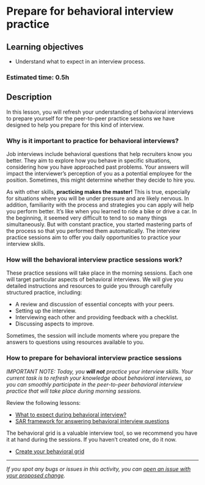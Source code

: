 # Prepare for behavioral interview practice

## Learning objectives

- Understand what to expect in an interview process.

### Estimated time: 0.5h

## Description

In this lesson, you will refresh your understanding of behavioral interviews to prepare yourself for the peer-to-peer practice sessions we have designed to help you prepare for this kind of interview.

### Why is it important to practice for behavioral interviews?

Job interviews include behavioral questions that help recruiters know you better. They aim to explore how you behave in specific situations, considering how you have approached past problems. Your answers will impact the interviewer’s perception of you as a potential employee for the position. Sometimes, this might determine whether they decide to hire you.

As with other skills, **practicing makes the master!** This is true, especially for situations where you will be under pressure and are likely nervous. In addition, familiarity with the process and strategies you can apply will help you perform better. It’s like when you learned to ride a bike or drive a car. In the beginning, it seemed very difficult to tend to so many things simultaneously. But with constant practice, you started mastering parts of the process so that you performed them automatically. The interview practice sessions aim to offer you daily opportunities to practice your interview skills.

### How will the behavioral interview practice sessions work?

These practice sessions will take place in the morning sessions. Each one will target particular aspects of behavioral interviews. We will give you detailed instructions and resources to guide you through carefully structured practice, including:

- A review and discussion of essential concepts with your peers.
- Setting up the interview.
- Interviewing each other and providing feedback with a checklist.
- Discussing aspects to improve.

Sometimes, the session will include moments where you prepare the answers to questions using resources available to you.

### How to prepare for behavioral interview practice sessions

_IMPORTANT NOTE: Today, you **will not** practice your interview skills. Your current task is to refresh your knowledge about behavioral interviews, so you can smoothly participate in the peer-to-peer behavioral interview practice that will take place during morning sessions._

Review the following lessons:

- [What to expect during behavioral interview?](https://github.com/matovu-farid/curriculum-professional-skills/blob/main/interview-prep/what-to-expect-during-behavioral-interviews.md)
- [SAR framework for answering behavioral interview questions](https://github.com/matovu-farid/curriculum-professional-skills/blob/main/interview-prep/how-to-answer-behavioral-questions-using-the-sar-format.md)

The behavioral grid is a valuable interview tool, so we recommend you have it at hand during the sessions. If you haven’t created one, do it now.

- [Create your behavioral grid](https://github.com/microverseinc/curriculum-professional-skills/blob/acf6cdc0a0bc81209511cded3e333d1d71c6e0b4/interview-prep/create-your-behavioral-grid.md)

---

_If you spot any bugs or issues in this activity, you can [open an issue with your proposed change](https://github.com/microverseinc/curriculum-transversal-skills/blob/main/git-github/articles/open_issue.md)._
